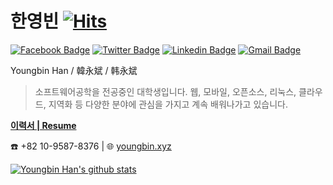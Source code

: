 # 한영빈  [![Hits](https://hits.seeyoufarm.com/api/count/incr/badge.svg?url=https%3A%2F%2Fgithub.com%2Fsukso96100)](https://hits.seeyoufarm.com)

[![Facebook Badge](https://img.shields.io/badge/-Facebook-1877f2?style=flat-square&logo=facebook&logoColor=white&link=https://www.facebook.com/hanyoungbin/)](https://www.facebook.com/hanyoungbin/)
[![Twitter Badge](https://img.shields.io/badge/-Twitter-1877f2?style=flat-square&logo=twitter&logoColor=white&link=https://twitter.com/sukso96100/)](https://twitter.com/sukso96100/)
[![Linkedin Badge](https://img.shields.io/badge/-LinkedIn-blue?style=flat-square&logo=Linkedin&logoColor=white&link=https://www.linkedin.com/in/youngbin-han/)](https://www.linkedin.com/in/youngbin-han/)
[![Gmail Badge](https://img.shields.io/badge/-Gmail-d14836?style=flat-square&logo=Gmail&logoColor=white&link=mailto:sukso96100@gmail.com)](mailto:sukso96100@gmail.com)

Youngbin Han / 韓永斌 / 韩永斌

> 소프트웨어공학을 전공중인 대학생입니다. 웹, 모바일, 오픈소스, 리눅스, 클라우드, 지역화 등 다양한 분야에 관심을 가지고 계속 배워나가고 있습니다.  

[**이력서 | Resume**](https://www.notion.so/youngbinhan/Resume-e2d048fead9a405fbfa985d30761de76)


☎️ +82 10-9587-8376 | 🌐  [youngbin.xyz](https://youngbin.xyz)

[![Youngbin Han's github stats](https://github-readme-stats.vercel.app/api?username=sukso96100)](https://github.com/anuraghazra/github-readme-stats)

